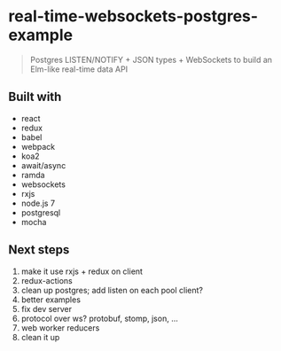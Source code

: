 # real-time-websockets-postgres-example

> Postgres LISTEN/NOTIFY + JSON types + WebSockets to build an Elm-like real-time data API

## Built with

- react
- redux
- babel
- webpack
- koa2
- await/async
- ramda
- websockets
- rxjs
- node.js 7
- postgresql
- mocha

## Next steps

1. make it use rxjs + redux on client
1. redux-actions
1. clean up postgres; add listen on each pool client?
1. better examples
1. fix dev server
1. protocol over ws? protobuf, stomp, json, ...
1. web worker reducers
1. clean it up

